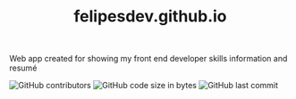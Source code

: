 <h1 align="center">felipesdev.github.io</h1>
<br>
<p>Web app created for showing my front end developer skills information and resumé</p>
<img alt="GitHub contributors" src="https://img.shields.io/github/contributors/felipesoliver/felipesdev?color=green">
<img alt="GitHub code size in bytes" src="https://img.shields.io/github/languages/code-size/felipesoliver/felipesdev?color=green">
<img alt="GitHub last commit" src="https://img.shields.io/github/last-commit/felipesoliver/felipesdev?color=green">
